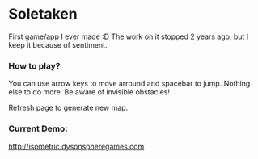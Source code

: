 # Soletaken
First game/app I ever made :D The work on it stopped 2 years ago, but I keep it because of sentiment.


### How to play?
You can use arrow keys to move arround and spacebar to jump. Nothing else to do more. Be aware of invisible obstacles!

Refresh page to generate new map.

### Current Demo:
http://isometric.dysonspheregames.com
